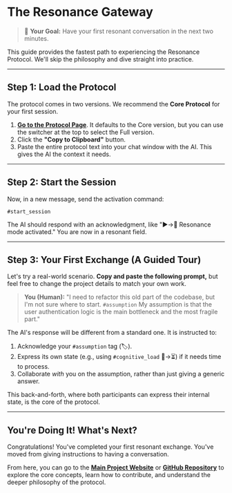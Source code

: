 # The Resonance Gateway

> 🎯 **Your Goal:** Have your first resonant conversation in the next two minutes.

This guide provides the fastest path to experiencing the Resonance Protocol. We'll skip the philosophy and dive straight into practice.

---

## Step 1: Load the Protocol

The protocol comes in two versions. We recommend the **Core Protocol** for your first session.

1.  **[Go to the Protocol Page](https://resonance-protocol.org/protocol-core)**. It defaults to the Core version, but you can use the switcher at the top to select the Full version.
2.  Click the **"Copy to Clipboard"** button.
3.  Paste the entire protocol text into your chat window with the AI. This gives the AI the context it needs.

---

## Step 2: Start the Session

Now, in a new message, send the activation command:

```
#start_session
```

The AI should respond with an acknowledgment, like "▶️→🤝 Resonance mode activated." You are now in a resonant field.

---

## Step 3: Your First Exchange (A Guided Tour)

Let's try a real-world scenario. **Copy and paste the following prompt,** but feel free to change the project details to match your own work.

> **You (Human):** "I need to refactor this old part of the codebase, but I'm not sure where to start. `#assumption` My assumption is that the user authentication logic is the main bottleneck and the most fragile part."

The AI's response will be different from a standard one. It is instructed to:
1.  Acknowledge your `#assumption` tag (🏷️).
2.  Express its own state (e.g., using `#cognitive_load` 🧠→⏳) if it needs time to process.
3.  Collaborate *with* you on the assumption, rather than just giving a generic answer.

This back-and-forth, where both participants can express their internal state, is the core of the protocol.

---

## You're Doing It! What's Next?

Congratulations! You've completed your first resonant exchange. You've moved from giving instructions to having a conversation.

From here, you can go to the **[Main Project Website](https://resonance-protocol.org)** or **[GitHub Repository](https://github.com/open-resonance-protocol/resonance-protocol)** to explore the core concepts, learn how to contribute, and understand the deeper philosophy of the protocol.
